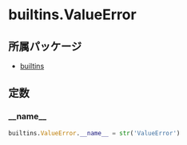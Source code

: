 # builtins.ValueError

## 所属パッケージ
- [builtins](../../module/builtins)

## 定数

### \_\_name\_\_
```python
builtins.ValueError.__name__ = str('ValueError')
```

